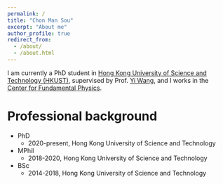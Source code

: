 ```yaml
---
permalink: /
title: "Chon Man Sou"
excerpt: "About me"
author_profile: true
redirect_from: 
  - /about/
  - /about.html
---
```


I am currently a PhD student in [Hong Kong University of Science and Technology (HKUST)](https://hkust.edu.hk/), supervised by Prof. [Yi Wang](https://phyw.people.ust.hk/), and I works in the [Center for Fundamental Physics](http://cfp.ust.hk/cgi-bin/cfp/eng/index.php).

Professional background
======
* PhD 
  * 2020-present, Hong Kong University of Science and Technology
* MPhil
  * 2018-2020, Hong Kong University of Science and Technology
* BSc
  * 2014-2018, Hong Kong University of Science and Technology





